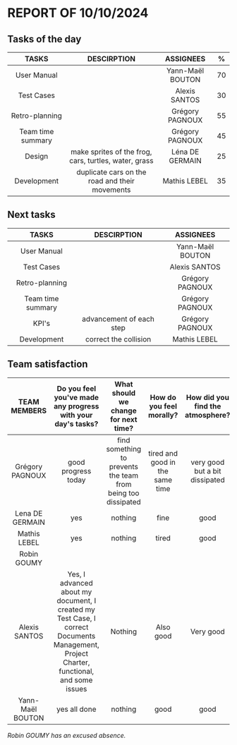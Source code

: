 # REPORT OF 10/10/2024

## Tasks of the day

| TASKS | DESCIRPTION | ASSIGNEES | % |
| :-: | :-: | :-: | :-: |
| User Manual |  | Yann-Maël BOUTON | 70 |
| Test Cases |  | Alexis SANTOS | 30 |
| Retro-planning |  | Grégory PAGNOUX | 55 |
| Team time summary |  | Grégory PAGNOUX | 45 |
| Design | make sprites of the frog, cars, turtles, water, grass | Léna DE GERMAIN | 25 |
| Development | duplicate cars on the road and their movements | Mathis LEBEL | 35 |

## Next tasks

| TASKS | DESCIRPTION | ASSIGNEES |
| :-: | :-: | :-: |
| User Manual |  | Yann-Maël BOUTON |
| Test Cases |  | Alexis SANTOS |
| Retro-planning |  | Grégory PAGNOUX |
| Team time summary |  | Grégory PAGNOUX |
| KPI's | advancement of each step | Grégory PAGNOUX |
| Development | correct the collision | Mathis LEBEL |

## Team satisfaction

| TEAM MEMBERS | Do you feel you've made any progress with your day's tasks? | What should we change for next time? | How do you feel morally? | How did you find the atmosphere? | WARNING OF THE DAY | TOTAL WARNINGS |
| :-: | :-: | :-: | :-: | :-: | :-: | :-: |
| Grégory PAGNOUX | good progress today | find something to prevents the team from being too dissipated | tired and good in the same time | very good but a bit dissipated | 0 | 0 |
| Lena DE GERMAIN | yes | nothing | fine | good | 0 | 0 |
| Mathis LEBEL | yes | nothing | tired | good | 0 | 0 |
| Robin GOUMY |  |  |  |  | 0 | 0 |
| Alexis SANTOS | Yes, I advanced about my document, I created my Test Case, I correct Documents Management, Project Charter, functional, and some issues | Nothing | Also good | Very good | 0 | 0 |
| Yann-Maël BOUTON | yes all done | nothing | good | good | 0 | 0 |

*Robin GOUMY has an excused absence.*
